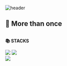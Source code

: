 ![header](https://capsule-render.vercel.app/api?type=waving&color=timeGradient&section=header&text=Hello%20👋&animation=twinkling&fontSize=35&fontAlignY=35&fontAlign=88)

## 🔨 More than once
<div style="display:flex; flex-direction:column; align-items:flex-start;">
    <!-- STACKS -->
    <p><strong>📚 STACKS</strong></p>
    <div>
        <img src="https://img.shields.io/badge/python-3776AB?style=for-the-badge&logo=python&logoColor=white"> 
        <img src="https://img.shields.io/badge/Java-007396?style=flat-square&logo=Java&logoColor=white">  
        <br>
       <img src="https://img.shields.io/badge/linux-FCC624?style=for-the-badge&logo=linux&logoColor=black"> 
    </div>
</div>

<!--
**ysm0909/ysm0909** is a ✨ _special_ ✨ repository because its `README.md` (this file) appears on your GitHub profile.

![Anurag's GitHub stats](https://github-readme-stats.vercel.app/api?username=ysm0909&show_icons=true&theme=vue) <- 등급 높아지면 넣자..

Here are some ideas to get you started:

- 🔭 I’m currently working on ...
- 🌱 I’m currently learning ...
- 👯 I’m looking to collaborate on ...
- 🤔 I’m looking for help with ...
- 💬 Ask me about ...
- 📫 How to reach me: ...
- 😄 Pronouns: ...
- ⚡ Fun fact: ...
-->
